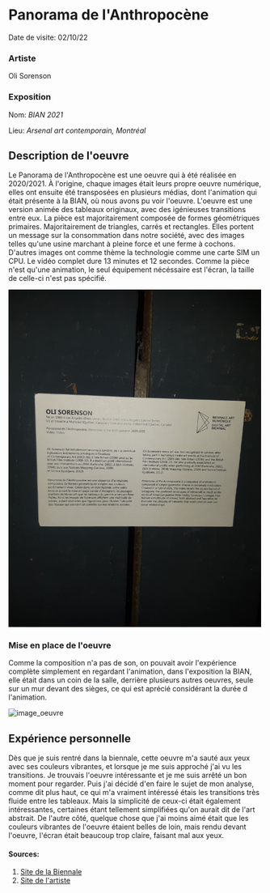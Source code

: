 # Panorama de l'Anthropocène

Date de visite: 02/10/22

### Artiste

Oli Sorenson

### Exposition

Nom: *BIAN 2021*

Lieu: *Arsenal art contemporain, Montréal*

## Description de l'oeuvre

Le Panorama de l'Anthropocène est une oeuvre qui à été réalisée en 2020/2021. À l'origine, chaque images était leurs propre oeuvre numérique, elles ont ensuite été transposées en plusieurs médias, dont l'animation qui était présente à la BIAN, où nous avons pu voir l'oeuvre. L'oeuvre est une version animée des tableaux originaux, avec des igénieuses transitions entre eux. La pièce est majoritairement composée de formes géométriques primaires. Majoritairement de triangles, carrés et rectangles. Elles portent un message sur la consommation dans notre société, avec des images telles qu'une usine marchant à pleine force et une ferme à cochons. D'autres images ont comme thème la technologie comme une carte SIM un CPU. Le vidéo complet dure 13 minutes et 12 secondes. Comme la pièce n'est qu'une animation, le seul équipement nécéssaire est l'écran, la taille de celle-ci n'est pas spécifié.

<img alt="image_plaque" src="media/photo_plaque.jpg" style="width: 500px;">

### Mise en place de l'oeuvre

Comme la composition n'a pas de son, on pouvait avoir l'expérience complète simplement en regardant l'animation, dans l'exposition la BIAN, elle était dans un coin de la salle, derrière plusieurs autres oeuvres, seule sur un mur devant des sièges, ce qui est aprécié considérant la durée d l'animation.

<img alt="image_oeuvre" src="media/photo_oeuvre.jpg" style="width: 400px;">

## Expérience personnelle

Dès que je suis rentré dans la biennale, cette oeuvre m'a sauté aux yeux avec ses couleurs vibrantes, et lorsque je me suis approché j'ai vu les transitions. Je trouvais l'oeuvre intéressante et je me suis arrêté un bon moment pour regarder. Puis j'ai décidé d'en faire le sujet de mon analyse, comme dit plus haut, ce qui m'a vraiment intéressé étais les transitions très fluide entre les tableaux. Mais la simplicité de ceux-ci était également intéressantes, certaines étant tellement simplifiées qu'on aurait dit de l'art abstrait. De l'autre côté, quelque chose que j'ai moins aimé était que les couleurs vibrantes de l'oeuvre étaient belles de loin, mais rendu devant l'oeuvre, l'écran était beaucoup trop claire, faisant mal aux yeux.




#### Sources:

1. [Site de la Biennale](https://www.elektramontreal.ca/bian2021-sorenson?lang=fr)
2. [Site de l'artiste](https://www.olisorenson.com/art/lan-anthropo.html)
